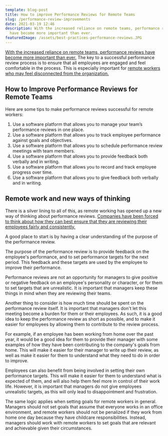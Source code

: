 ```yaml
---
template: blog-post
title: How to improve Performance Reviews for Remote Teams
slug: /performance-review-improvements
date: 2021-03-19 12:46
description: With the increased reliance on remote teams, performance reviews
  have become more important than ever.
featuredImage: /assets/best-practices-performance-reviews.JPG
---
```

[With the increased reliance on remote teams, performance reviews have become more important than ever.](https://hbr.org/2014/12/getting-virtual-teams-right) The key to a successful performance review process is to ensure that all employees are engaged and feel comfortable in the process. This is especially important for [remote workers who may feel disconnected from the organization.](https://www.flexjobs.com/employer-blog/signs-remote-employees-feel-isolated/)

## How to Improve Performance Reviews for Remote Teams

Here are some tips to make performance reviews successful for remote workers:

1. Use a software platform that allows you to manage your team’s performance reviews in one place.
2. Use a software platform that allows you to track employee performance against goals and objectives.
3. Use a software platform that allows you to schedule performance review meetings with team members.
4. Use a software platform that allows you to provide feedback both verbally and in writing.
5. Use a software platform that allows you to record and track employee progress over time.
6. Use a software platform that allows you to give feedback both verbally and in writing.

## Remote work and new ways of thinking

There is a silver lining to all of this, as remote working has opened up a new way of thinking about performance reviews. [Companies have been forced to think about how they can best ensure that they are reviewing their employees fairly and consistently.](https://hbr.org/2016/10/the-performance-management-revolution)

A good place to start is by having a clear understanding of the purpose of the performance review.

The purpose of the performance review is to provide feedback on the employee's performance, and to set performance targets for the next period. This feedback and these targets are used by the employee to improve their performance.

Performance reviews are not an opportunity for managers to give positive or negative feedback on an employee's personality or character, or for them to set targets that are unrealistic. It is important that managers keep these things in mind when they are reviewing their teams.

Another thing to consider is how much time should be spent on the performance review itself. It is important that managers don't let this meeting become a burden for them or their employees. As such, it is a good idea to keep the performance review as short as possible, and to make it easier for employees by allowing them to contribute to the review process.

For example, if an employee has been working from home over the past year, it would be a good idea for them to provide their manager with some examples of how they have been contributing to the company's goals from home. This will make it easier for their manager to write up their review, as well as make it easier for them to understand what they need to do in order to improve.

Employees can also benefit from being involved in setting their own performance targets. This will make it easier for them to understand what is expected of them, and will also help them feel more in control of their work life. However, it is important that managers do not give employees unrealistic targets, as this will only lead to disappointment and frustration.

The same logic applies when setting goals for remote workers in general. Managers should not set goals that assume that everyone works in an office environment, and remote workers should not be penalized if they work from home one day because they have childcare responsibilities. Instead, managers should work with remote workers to set goals that are relevant and achievable given their circumstances.